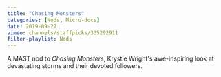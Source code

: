 ```yaml
---
title: "Chasing Monsters"
categories: [Nods, Micro-docs]
date: 2019-09-27
vimeo: channels/staffpicks/335292911
filter-playlist: Nods
---
```


A MAST nod to _Chasing Monsters_, Krystle Wright's awe-inspiring look at devastating storms and their devoted followers.